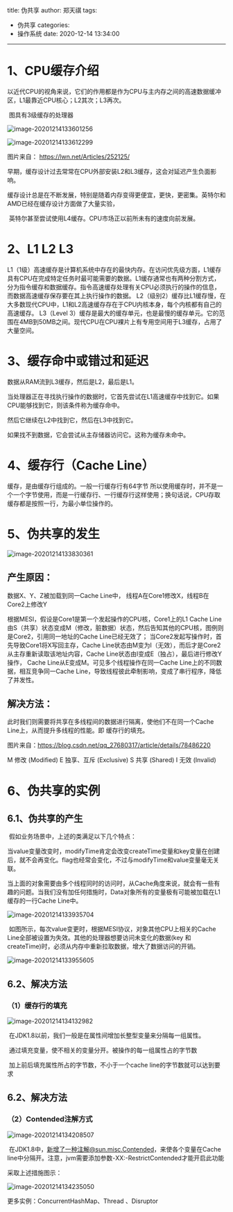 title: 伪共享
author: 郑天祺
tags:
  - 伪共享
categories:
  - 操作系统
date: 2020-12-14 13:34:00

---

# 1、CPU缓存介绍

​		以近代CPU的视角来说，它们的作用都是作为CPU与主内存之间的高速数据缓冲区，L1最靠近CPU核心；L2其次；L3再次。

​		图具有3级缓存的处理器

![image-20201214133601256](/img/image-20201214133601256.png)

![image-20201214133612299](/img/image-20201214133612299.png)

图片来自： https://lwn.net/Articles/252125/

​		早期，缓存设计过去常常在CPU外部安装L2和L3缓存，这会对延迟产生负面影响。

​		缓存设计总是在不断发展，特别是随着内存变得更便宜，更快，更密集。英特尔和AMD已经在缓存设计方面做了大量实验，

​		英特尔甚至尝试使用L4缓存。CPU市场正以前所未有的速度向前发展。

# 2、L1 L2 L3

L1（1级）高速缓存是计算机系统中存在的最快内存。在访问优先级方面，L1缓存具有CPU在完成特定任务时最可能需要的数据。L1缓存通常也有两种分割方式，分为指令缓存和数据缓存。指令高速缓存处理有关CPU必须执行的操作的信息，而数据高速缓存保存要在其上执行操作的数据。
L2（级别2）缓存比L1缓存慢，在大多数现代CPU中，L1和L2高速缓存存在于CPU内核本身，每个内核都有自己的高速缓存。
L3（Level 3）缓存是最大的缓存单元，也是最慢的缓存单元。它的范围在4MB到50MB之间。现代CPU在CPU裸片上有专用空间用于L3缓存，占用了大量空间。

# 3、缓存命中或错过和延迟

数据从RAM流到L3缓存，然后是L2，最后是L1。

当处理器正在寻找执行操作的数据时，它首先尝试在L1高速缓存中找到它。如果CPU能够找到它，则该条件称为缓存命中。

然后它继续在L2中找到它，然后在L3中找到它。

如果找不到数据，它会尝试从主存储器访问它。这称为缓存未命中。

# 4、缓存行（Cache Line）

缓存，是由缓存行组成的。一般一行缓存行有64字节
所以使用缓存时，并不是一个一个字节使用，而是一行缓存行、一行缓存行这样使用；换句话说，CPU存取缓存都是按照一行，为最小单位操作的。

# 5、伪共享的发生

![image-20201214133830361](/img/image-20201214133830361.png)

## 产生原因：

数据X、Y、Z被加载到同一Cache Line中，
线程A在Core1修改X，线程B在Core2上修改Y

根据MESI，假设是Core1是第一个发起操作的CPU核，Core1上的L1 Cache Line由S（共享）状态变成M（修改，脏数据）状态，然后告知其他的CPU核，图例则是Core2，引用同一地址的Cache Line已经无效了；
当Core2发起写操作时，首先导致Core1将X写回主存，Cache Line状态由M变为I（无效），而后才是Core2从主存重新读取该地址内容，Cache Line状态由I变成E（独占），最后进行修改Y操作， Cache Line从E变成M。可见多个线程操作在同一Cache Line上的不同数据，相互竞争同一Cache Line，导致线程彼此牵制影响，变成了串行程序，降低了并发性。

## 解决方法：

此时我们则需要将共享在多线程间的数据进行隔离，使他们不在同一个Cache Line上，从而提升多线程的性能。即 缓存行的填充。

图片来自：https://blog.csdn.net/qq_27680317/article/details/78486220

M 修改 (Modified)  E 独享、互斥 (Exclusive)  S 共享 (Shared)  I 无效 (Invalid)

# 6、伪共享的实例

## 6.1、伪共享的产生

​		假如业务场景中，上述的类满足以下几个特点：

​		当value变量改变时，modifyTime肯定会改变createTime变量和key变量在创建后，就不会再变化。flag也经常会变化，不过与modifyTime和value变量毫无关联。

​		当上面的对象需要由多个线程同时的访问时，从Cache角度来说，就会有一些有趣的问题。当我们没有加任何措施时，Data对象所有的变量极有可能被加载在L1缓存的一行Cache Line中。

![image-20201214133935704](/img/image-20201214133935704.png)

​		如图所示，每次value变更时，根据MESI协议，对象其他CPU上相关的Cache Line全部被设置为失效。其他的处理器想要访问未变化的数据(key 和 createTime)时，必须从内存中重新拉取数据，增大了数据访问的开销。

![image-20201214133955605](/img/image-20201214133955605.png)

## 6.2、解决方法

### （1）缓存行的填充

![image-20201214134132982](/img/image-20201214134132982.png)

​		在JDK1.8以前，我们一般是在属性间增加长整型变量来分隔每一组属性。

​		通过填充变量，使不相关的变量分开。被操作的每一组属性占的字节数

​		加上前后填充属性所占的字节数，不小于一个cache line的字节数就可以达到要求

## 6.2、解决方法

### （2）Contended注解方式

![image-20201214134208507](/img/image-20201214134208507.png)

​		在JDK1.8中，新增了一种注解@sun.misc.Contended，来使各个变量在Cache line中分隔开。注意，jvm需要添加参数-XX:-RestrictContended才能开启此功能 

采取上述措施图示：

![image-20201214134235050](/img/image-20201214134235050.png)

更多实例：ConcurrentHashMap、Thread 、Disruptor